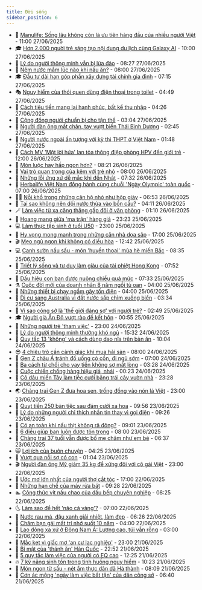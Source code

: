 ```yaml
---
title: Đời sống
sidebar_position: 6
---
```


<!-- vnexpress-doi-song:START -->
- 🚀 [Manulife: Sống lâu không còn là ưu tiên hàng đầu của nhiều người Việt](https://vnexpress.net/manulife-song-lau-khong-con-la-uu-tien-hang-dau-cua-nhieu-nguoi-viet-4907195.html) - 11:00 27/06/2025
- 🎓 [Hơn 2.000 người trẻ sáng tạo nội dung du lịch cùng Galaxy AI](https://vnexpress.net/hon-2-000-nguoi-tre-sang-tao-noi-dung-du-lich-cung-galaxy-ai-4907187.html) - 10:00 27/06/2025
- 🚦 [Lý do người thông minh vẫn bị lừa đảo](https://vnexpress.net/ly-do-nguoi-thong-minh-van-bi-lua-dao-4907165.html) - 08:27 27/06/2025
- 🦣 [Nêm nước mắm lúc nào khi nấu ăn?](https://vnexpress.net/nem-nuoc-mam-luc-nao-khi-nau-an-4906517.html) - 08:00 27/06/2025
- 🎓 [Đầu tư dài hạn góp phần xây dựng tài chính gia đình](https://vnexpress.net/dau-tu-dai-han-gop-phan-xay-dung-tai-chinh-gia-dinh-4907091.html) - 07:15 27/06/2025
- 🎭 [Nguy hiểm của thói quen dùng điện thoại trong toilet](https://vnexpress.net/nguy-hiem-cua-thoi-quen-dung-dien-thoai-trong-toilet-4906554.html) - 04:49 27/06/2025
- 🦅 [Cách tiêu tiền mang lại hạnh phúc, bất kể thu nhập](https://vnexpress.net/cach-tieu-tien-mang-lai-hanh-phuc-bat-ke-thu-nhap-4906569.html) - 04:26 27/06/2025
- 🎃 [Cộng đồng người chuẩn bị cho tận thế](https://vnexpress.net/cong-dong-nguoi-chuan-bi-cho-tan-the-4906312.html) - 03:04 27/06/2025
- 💪 [Người đàn ông mất chân, tay vượt biển Thái Bình Dương](https://vnexpress.net/nguoi-dan-ong-mat-chan-tay-vuot-bien-thai-binh-duong-4906575.html) - 02:45 27/06/2025
- 🐻 [Người nước ngoài ấn tượng với kỳ thi THPT ở Việt Nam](https://vnexpress.net/nguoi-nuoc-ngoai-an-tuong-voi-ky-thi-thpt-o-viet-nam-4906803.html) - 01:48 27/06/2025
- 🧠 [Cách MV &#39;Một lời hứa&#39; lan tỏa thông điệp phòng HPV đến giới trẻ](https://vnexpress.net/cach-mv-mot-loi-hua-lan-toa-thong-diep-phong-hpv-den-gioi-tre-4906741.html) - 12:00 26/06/2025
- 🐘 [Món luộc hay hấp ngon hơn?](https://vnexpress.net/mon-luoc-hay-hap-ngon-hon-4906505.html) - 08:21 26/06/2025
- 👹 [Vai trò quan trọng của kẽm với trẻ nhỏ](https://vnexpress.net/vai-tro-quan-trong-cua-kem-voi-tre-nho-4906094.html) - 08:00 26/06/2025
- 💂 [Những lỗi ứng xử dễ mắc khi đến Nhật](https://vnexpress.net/nhung-loi-ung-xu-de-mac-khi-den-nhat-4906548.html) - 07:32 26/06/2025
- 🦍 [Herbalife Việt Nam đồng hành cùng chuỗi &#39;Ngày Olympic&#39; toàn quốc](https://vnexpress.net/herbalife-viet-nam-dong-hanh-cung-chuoi-ngay-olympic-toan-quoc-4906571.html) - 07:00 26/06/2025
- 🧑‍🏫 [Nỗi khổ trong những căn hộ nhỏ như hộp giày](https://vnexpress.net/noi-kho-trong-nhung-can-ho-nho-nhu-hop-giay-4906542.html) - 06:53 26/06/2025
- 🧰 [Tại sao không nên dội nước thừa vào bồn cầu?](https://vnexpress.net/tai-sao-khong-nen-doi-nuoc-thua-vao-bon-cau-4905232.html) - 04:11 26/06/2025
- 🪄 [Làm việc từ xa căng thẳng gấp đôi ở văn phòng](https://vnexpress.net/lam-viec-tu-xa-cang-thang-gap-doi-o-van-phong-4905643.html) - 01:10 26/06/2025
- 🐲 [Hoang mang giữa &#39;ma trận&#39; hàng giả](https://vnexpress.net/hoang-mang-giua-ma-tran-hang-gia-4898093.html) - 23:23 25/06/2025
- 💻 [Làm thực tập sinh ở tuổi U50](https://vnexpress.net/lam-thuc-tap-sinh-o-tuoi-u50-4891968.html) - 23:00 25/06/2025
- 🐘 [Hy vọng mong manh trong những căn nhà dọa sập](https://vnexpress.net/hy-vong-mong-manh-trong-nhung-can-nha-doa-sap-4904053.html) - 17:00 25/06/2025
- 🎬 [Mẹo ngủ ngon khi không có điều hòa](https://vnexpress.net/meo-ngu-ngon-khi-khong-co-dieu-hoa-4905222.html) - 12:42 25/06/2025
- 💻 [Canh sườn nấu sấu - món &#39;huyền thoại&#39; mùa hè miền Bắc](https://vnexpress.net/doi-song-cooking-canh-suon-nau-sau-4473094.html) - 08:35 25/06/2025
- 🧰 [Triết lý sống và tư duy làm giàu của tài phiệt Hong Kong](https://vnexpress.net/triet-ly-song-va-tu-duy-lam-giau-cua-tai-phiet-hong-kong-4906075.html) - 07:52 25/06/2025
- 🫣 [Dấu hiệu con bạn được nuông chiều quá mức](https://vnexpress.net/dau-hieu-con-ban-duoc-nuong-chieu-qua-muc-4905730.html) - 07:33 25/06/2025
- ⚗️ [Cuộc đời mới của doanh nhân 8 năm ngồi tù oan](https://vnexpress.net/cuoc-doi-moi-cua-doanh-nhan-8-nam-ngoi-tu-oan-4905977.html) - 04:00 25/06/2025
- 🌊 [Những thiết bị chạy ngầm gây tốn điện](https://vnexpress.net/nhung-thiet-bi-chay-ngam-gay-ton-dien-4905906.html) - 04:00 25/06/2025
- 💃 [Di cư sang Australia vì đất nước sắp chìm xuống biển](https://vnexpress.net/di-cu-sang-australia-vi-dat-nuoc-sap-chim-xuong-bien-4904996.html) - 03:34 25/06/2025
- 🦆 [Vì sao công sở là &#39;thế giới đáng sợ&#39; với người trẻ?](https://vnexpress.net/vi-sao-cong-so-la-the-gioi-dang-so-voi-nguoi-tre-4905708.html) - 02:49 25/06/2025
- 🎓 [Người già Ấn Độ vượt rào để kết hôn](https://vnexpress.net/nguoi-gia-an-do-vuot-rao-de-ket-hon-4905661.html) - 00:55 25/06/2025
- 💪 [Những người trẻ &#39;tham việc&#39;](https://vnexpress.net/nhung-nguoi-tre-tham-viec-4905252.html) - 23:00 24/06/2025
- 🤔 [Lý do người thông minh thường khó ngủ](https://vnexpress.net/ly-do-nguoi-thong-minh-thuong-kho-ngu-4905645.html) - 15:32 24/06/2025
- 🧰 [Quy tắc 13 &#39;không&#39; và cách dùng dao nĩa trên bàn ăn](https://vnexpress.net/quy-tac-13-khong-va-cach-dung-dao-nia-tren-ban-an-4905742.html) - 10:04 24/06/2025
- 😎 [4 chiêu trò cần cảnh giác khi mua hải sản](https://vnexpress.net/4-chieu-tro-can-canh-giac-khi-mua-hai-san-4905264.html) - 08:00 24/06/2025
- 🌮 [Gen Z châu Á tránh đồ uống có cồn, đi ngủ sớm](https://vnexpress.net/gen-z-chau-a-tranh-do-uong-co-con-di-ngu-som-4904720.html) - 07:00 24/06/2025
- 🧠 [Ba cách từ chối cho vay tiền không sợ mất lòng](https://vnexpress.net/ba-cach-tu-choi-cho-vay-tien-khong-so-mat-long-4905256.html) - 03:28 24/06/2025
- 🎡 [Cuộc chiến chống hàng hiệu giả, nhái](https://vnexpress.net/cuoc-chien-chong-hang-hieu-gia-nhai-4905090.html) - 00:23 24/06/2025
- 🎡 [Cô dâu miền Tây làm tiệc cưới bằng trái cây vườn nhà](https://vnexpress.net/co-dau-mien-tay-lam-tiec-cuoi-bang-trai-cay-vuon-nha-4905292.html) - 23:28 23/06/2025
- 🌏 [Chàng trai Gen Z đưa hoa sen, trống đồng vào nón lá Việt](https://vnexpress.net/chang-trai-gen-z-dua-hoa-sen-trong-dong-vao-non-la-viet-4905307.html) - 23:00 23/06/2025
- 🐻 [Quỵt tiền 250 bàn tiệc sau đám cưới xa hoa](https://vnexpress.net/quyt-tien-250-ban-tiec-sau-dam-cuoi-xa-hoa-4904808.html) - 09:56 23/06/2025
- 💂 [Lý do những người chỉ thích nhắn tin thay vì gọi điện](https://vnexpress.net/ly-do-nhung-nguoi-chi-thich-nhan-tin-thay-vi-goi-dien-4905107.html) - 09:26 23/06/2025
- 🥸 [Có an toàn khi nấu thịt không rã đông?](https://vnexpress.net/co-an-toan-khi-nau-thit-khong-ra-dong-4904816.html) - 09:01 23/06/2025
- 🌋 [6 điều giúp bạn luôn được tôn trọng](https://vnexpress.net/6-dieu-giup-ban-luon-duoc-ton-trong-4905061.html) - 08:00 23/06/2025
- 🦩 [Chàng trai 37 tuổi vẫn được bố mẹ chăm như em bé](https://vnexpress.net/chang-trai-37-tuoi-van-duoc-bo-me-cham-nhu-em-be-4905088.html) - 06:37 23/06/2025
- 😺 [Lợi ích của buôn chuyện](https://vnexpress.net/loi-ich-cua-buon-chuyen-4904795.html) - 04:25 23/06/2025
- 🐻 [Vượt qua nỗi sợ có con](https://vnexpress.net/vuot-qua-noi-so-co-con-4904785.html) - 01:04 23/06/2025
- 🎬 [Người đàn ông Mỹ giảm 35 kg để xứng đôi với cô gái Việt](https://vnexpress.net/nguoi-dan-ong-my-giam-35-kg-de-xung-doi-voi-co-gai-viet-4899547.html) - 23:00 22/06/2025
- 🎊 [Ước mơ lớn nhất của người thợ cắt tóc](https://vnexpress.net/uoc-mo-lon-nhat-cua-nguoi-tho-cat-toc-4904509.html) - 17:00 22/06/2025
- 💄 [Những hạn chế của máy rửa bát](https://vnexpress.net/nhung-han-che-cua-may-rua-bat-4474067.html) - 09:28 22/06/2025
- 🏊 [Công thức vịt nấu chao của đầu bếp chuyên nghiệp](https://vnexpress.net/doi-song-cooking-vit-nau-chao-4480425.html) - 08:25 22/06/2025
- 🌜 [Làm sao để hết &#39;não cá vàng&#39;?](https://vnexpress.net/lam-sao-de-het-nao-ca-vang-4904589.html) - 07:00 22/06/2025
- 🤡 [Nước rau má, đậu xanh giải nhiệt, làm đẹp](https://vnexpress.net/doi-song-cooking-nuoc-rau-ma-dau-xanh-4479309.html) - 06:26 22/06/2025
- 🥰 [Chăm bạn gái mất trí nhớ suốt 10 năm](https://vnexpress.net/cham-ban-gai-mat-tri-nho-suot-10-nam-4904652.html) - 04:00 22/06/2025
- 🦍 [Lao động xa xứ ở Đông Nam Á: Lương cao, túi vẫn rỗng](https://vnexpress.net/lao-dong-xa-xu-o-dong-nam-a-luong-cao-tui-van-rong-4904514.html) - 03:00 22/06/2025
- 🫣 [Mắc kẹt vì giấc mơ &#39;an cư lạc nghiệp&#39;](https://vnexpress.net/mac-ket-vi-giac-mo-an-cu-lac-nghiep-4904555.html) - 23:00 21/06/2025
- 🚦 [Bí mật của &#39;thánh ăn&#39; Hàn Quốc](https://vnexpress.net/bi-mat-cua-thanh-an-han-quoc-4904483.html) - 22:52 21/06/2025
- 🐘 [5 quy tắc làm việc của người có EQ cao](https://vnexpress.net/5-quy-tac-lam-viec-cua-nguoi-co-eq-cao-4473695.html) - 12:25 21/06/2025
- 🔥 [7 kỹ năng sinh tồn trong tình huống nguy hiểm](https://vnexpress.net/7-ky-nang-sinh-ton-trong-tinh-huong-nguy-hiem-4477133.html) - 10:23 21/06/2025
- 🎃 [Món ngon từ sấu - nét ẩm thực dân dã Hà thành](https://vnexpress.net/doi-song-cooking-mon-ngon-tu-sau-4482052.html) - 08:09 21/06/2025
- 🥳 [Cơn ác mộng &#39;ngày làm việc bất tận&#39; của dân công sở](https://vnexpress.net/con-ac-mong-ngay-lam-viec-bat-tan-cua-dan-cong-so-4904468.html) - 06:40 21/06/2025<!-- vnexpress-doi-song:END -->
